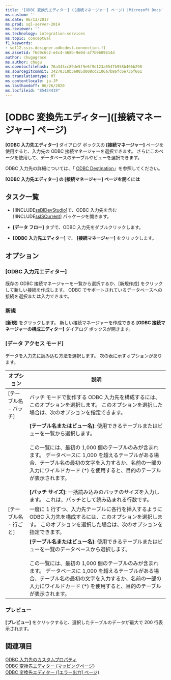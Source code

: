 ```yaml
---
title: '[ODBC 変換先エディター] ([接続マネージャー] ページ) |Microsoft Docs'
ms.custom: ''
ms.date: 06/13/2017
ms.prod: sql-server-2014
ms.reviewer: ''
ms.technology: integration-services
ms.topic: conceptual
f1_keywords:
- sql12.ssis.designer.odbcdest.connection.f1
ms.assetid: f6d9c6c2-e4c4-468b-9e0d-af7b9609614d
author: chugugrace
ms.author: chugu
ms.openlocfilehash: 76a343cc89de5f9e6f9d123a0547b958b406b298
ms.sourcegitcommit: 34278310b3e005d008cd2106a7b86fc6e736f661
ms.translationtype: MT
ms.contentlocale: ja-JP
ms.lasthandoff: 06/26/2020
ms.locfileid: "85424419"
---
```

# <a name="odbc-destination-editor-connection-manager-page"></a>[ODBC 変換先エディター]\([接続マネージャー] ページ)
  **[ODBC 入力先エディター]** ダイアログ ボックスの **[接続マネージャー]** ページを使用すると、入力先の ODBC 接続マネージャーを選択できます。 さらにこのページを使用して、データベースのテーブルやビューを選択できます。  
  
 ODBC 入力先の詳細については、「 [ODBC Destination](data-flow/odbc-destination.md)」を参照してください。  
  
 **[ODBC 入力先エディター] の [接続マネージャー] ページを開くには**  
  
## <a name="task-list"></a>タスク一覧  
  
-   [!INCLUDE[ssBIDevStudio](../includes/ssbidevstudio-md.md)]で、ODBC 入力先を含む [!INCLUDE[ssISCurrent](../includes/ssiscurrent-md.md)] パッケージを開きます。  
  
-   **[データ フロー]** タブで、ODBC 入力先をダブルクリックします。  
  
-   **[ODBC 入力先エディター]** で、 **[接続マネージャー]** をクリックします。  
  
## <a name="options"></a>オプション  
  
### <a name="connection-manager"></a>[ODBC 入力元エディター]  
 既存の ODBC 接続マネージャーを一覧から選択するか、[新規作成] をクリックして新しい接続を作成します。 ODBC でサポートされているデータベースへの接続を選択または入力できます。  
  
### <a name="new"></a>新規  
 **[新規]** をクリックします。 新しい接続マネージャーを作成できる **[ODBC 接続マネージャーの構成エディター]** ダイアログ ボックスが開きます。  
  
### <a name="data-access-mode"></a>[データ アクセス モード]  
 データを入力先に読み込む方法を選択します。 次の表に示すオプションがあります。  
  
|オプション|説明|  
|------------|-----------------|  
|[テーブル名 - バッチ]|バッチ モードで動作する ODBC 入力先を構成するには、このオプションを選択します。 このオプションを選択した場合は、次のオプションを指定できます。|  
||**[テーブル名またはビュー名]**: 使用できるテーブルまたはビューを一覧から選択します。<br /><br /> この一覧には、最初の 1,000 個のテーブルのみが含まれます。 データベースに 1,000 を超えるテーブルがある場合、テーブル名の最初の文字を入力するか、名前の一部の入力にワイルドカード (\*) を使用すると、目的のテーブルが表示されます。<br /><br /> **[バッチ サイズ]**: 一括読み込みのバッチのサイズを入力します。 これは、バッチとして読み込まれる行数です。|  
|[テーブル名 - 行ごと]|一度に 1 行ずつ、入力先テーブルに各行を挿入するように ODBC 入力先を構成するには、このオプションを選択します。 このオプションを選択した場合は、次のオプションを指定できます。|  
||**[テーブル名またはビュー名]**: 使用できるテーブルまたはビューを一覧のデータベースから選択します。<br /><br /> この一覧には、最初の 1,000 個のテーブルのみが含まれます。 データベースに 1,000 を超えるテーブルがある場合、テーブル名の最初の文字を入力するか、名前の一部の入力にワイルドカード (*) を使用すると、目的のテーブルが表示されます。|  
  
### <a name="preview"></a>プレビュー  
 **[プレビュー]** をクリックすると、選択したテーブルのデータが最大で 200 行表示されます。  
  
## <a name="see-also"></a>関連項目  
 [ODBC 入力先のカスタムプロパティ](data-flow/odbc-destination-custom-properties.md)   
 [ODBC 変換先エディター &#40;マッピングページ&#41;](../../2014/integration-services/odbc-destination-editor-mappings-page.md)   
 [ODBC 変換先エディター &#40;[エラー出力] ページ&#41;](../../2014/integration-services/odbc-destination-editor-error-output-page.md)  
  
  
